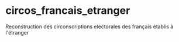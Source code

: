# circos_francais_etranger
Reconstruction des circonscriptions electorales des français établis à l'étranger
